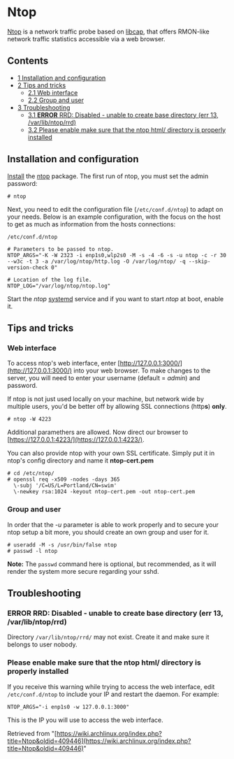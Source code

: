 # Ntop

[Ntop](http://www.ntop.org/products/ntop/) is a network traffic probe based on [libcap](http://www.tcpdump.org/), that offers RMON-like network traffic statistics accessible via a web browser.

## Contents

*   [1 Installation and configuration](#Installation_and_configuration)
*   [2 Tips and tricks](#Tips_and_tricks)
    *   [2.1 Web interface](#Web_interface)
    *   [2.2 Group and user](#Group_and_user)
*   [3 Troubleshooting](#Troubleshooting)
    *   [3.1 **ERROR** RRD: Disabled - unable to create base directory (err 13, /var/lib/ntop/rrd)](#.2A.2AERROR.2A.2A_RRD:_Disabled_-_unable_to_create_base_directory_.28err_13.2C_.2Fvar.2Flib.2Fntop.2Frrd.29)
    *   [3.2 Please enable make sure that the ntop html/ directory is properly installed](#Please_enable_make_sure_that_the_ntop_html.2F_directory_is_properly_installed)

## Installation and configuration

[Install](/index.php/Install "Install") the [ntop](https://www.archlinux.org/packages/?name=ntop) package. The first run of ntop, you must set the admin password:

```
# ntop

```

Next, you need to edit the configuration file (`/etc/conf.d/ntop`) to adapt on your needs. Below is an example configuration, with the focus on the host to get as much as information from the hosts connections:

 `/etc/conf.d/ntop` 

```
# Parameters to be passed to ntop.
NTOP_ARGS="-K -W 2323 -i enp1s0,wlp2s0 -M -s -4 -6 -s -u ntop -c -r 30 --w3c -t 3 -a /var/log/ntop/http.log -O /var/log/ntop/ -q --skip-version-check 0"

# Location of the log file.
NTOP_LOG="/var/log/ntop/ntop.log"

```

Start the _ntop_ [systemd](/index.php/Systemd "Systemd") service and if you want to start _ntop_ at boot, enable it.

## Tips and tricks

### Web interface

To access ntop's web interface, enter [http://127.0.0.1:3000/](http://127.0.0.1:3000/) into your web browser. To make changes to the server, you will need to enter your username (default = _admin_) and password.

If ntop is not just used locally on your machine, but network wide by multiple users, you'd be better off by allowing SSL connections (http**s**) **only**.

```
# ntop -W 4223

```

Additional paramethers are allowed. Now direct our browser to [https://127.0.0.1:4223/](https://127.0.0.1:4223/).

You can also provide ntop with your own SSL certificate. Simply put it in ntop's config directory and name it **ntop-cert.pem**

```
# cd /etc/ntop/
# openssl req -x509 -nodes -days 365 
  \-subj '/C=US/L=Portland/CN=swim' 
  \-newkey rsa:1024 -keyout ntop-cert.pem -out ntop-cert.pem

```

### Group and user

In order that the _-u_ parameter is able to work properly and to secure your ntop setup a bit more, you should create an own group and user for it.

```
# useradd -M -s /usr/bin/false ntop
# passwd -l ntop

```

**Note:** The `passwd` command here is optional, but recommended, as it will render the system more secure regarding your sshd.

## Troubleshooting

### **ERROR** RRD: Disabled - unable to create base directory (err 13, /var/lib/ntop/rrd)

Directory `/var/lib/ntop/rrd/` may not exist. Create it and make sure it belongs to user nobody.

### Please enable make sure that the ntop html/ directory is properly installed

If you receive this warning while trying to access the web interface, edit `/etc/conf.d/ntop` to include your IP and restart the daemon. For example:

```
NTOP_ARGS="-i enp1s0 -w 127.0.0.1:3000"

```

This is the IP you will use to access the web interface.

Retrieved from "[https://wiki.archlinux.org/index.php?title=Ntop&oldid=409446](https://wiki.archlinux.org/index.php?title=Ntop&oldid=409446)"